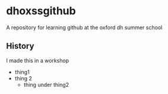 # dhoxssgithub
A repository for learning github at the oxford dh summer school

## History

I made this in a workshop

* thing1
* thing 2
  * thing under thing2
